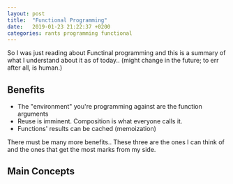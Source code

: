 ```yaml
---
layout: post
title:  "Functional Programming"
date:   2019-01-23 21:22:37 +0200
categories: rants programming functional
---
```


So I was just reading about Functinal programming and this is a summary of what I understand about it as of today.. (might change in the future; to err after all, is human.)

## Benefits
- The "environment" you're programming against are the function arguments
- Reuse is imminent. Composition is what everyone calls it.
- Functions' results can be cached (memoization)

There must be many more benefits.. These three are the ones I can think of and the ones that get the most marks from my side.

## Main Concepts

